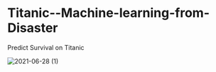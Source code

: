 # Titanic--Machine-learning-from-Disaster
Predict Survival on Titanic

![2021-06-28 (1)](https://user-images.githubusercontent.com/64741151/123653282-4bb1bf00-d82d-11eb-9779-52b358354931.png)

